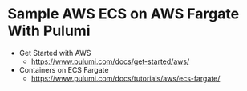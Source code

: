 # Sample AWS ECS on AWS Fargate With Pulumi
- Get Started with AWS
  - https://www.pulumi.com/docs/get-started/aws/
- Containers on ECS Fargate
  - https://www.pulumi.com/docs/tutorials/aws/ecs-fargate/